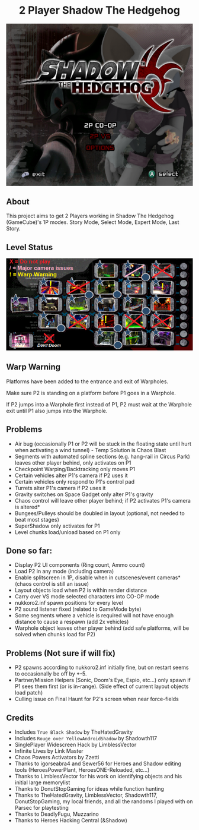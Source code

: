 <div align="center"><h1>2 Player Shadow The Hedgehog</h1>
<img src="https://raw.githubusercontent.com/ShadowTheHedgehogHacking/2P-ShdTH/master/res/main_banner.png" align="center" />
</div>

## About
This project aims to get 2 Players working in Shadow The Hedgehog (GameCube)'s 1P modes.
Story Mode, Select Mode, Expert Mode, Last Story.

## Level Status
![Current Level Map](./res/level_status.png)

## Warp Warning
Platforms have been added to the entrance and exit of Warpholes.


Make sure P2 is standing on a platform before P1 goes in a Warphole. 


If P2 jumps into a Warphole first instead of P1, P2 must wait at the Warphole exit until P1 also jumps into the Warphole.


## Problems
* Air bug (occasionally P1 or P2 will be stuck in the floating state until hurt when activating a wind tunnel) - Temp Solution is Chaos Blast
* Segments with automated spline sections (e.g. hang-rail in Circus Park) leaves other player behind, only activates on P1
* Checkpoint Warping/Backtracking only moves P1
* Certain vehicles alter P1's camera if P2 uses it
* Certain vehicles only respond to P1's control pad
* Turrets alter P1's camera if P2 uses it
* Gravity switches on Space Gadget only alter P1's gravity
* Chaos control will leave other player behind; if P2 activates P1's camera is altered*
* Bungees/Pulleys should be doubled in layout (optional, not needed to beat most stages)
* SuperShadow only activates for P1
* Level chunks load/unload based on P1 only

## Done so far:
* Display P2 UI components (Ring count, Ammo count)
* Load P2 in any mode (including camera)
* Enable splitscreen in 1P, disable when in cutscenes/event cameras* (chaos control is still an issue)
* Layout objects load when P2 is within render distance
* Carry over VS mode selected characters into CO-OP mode
* nukkoro2.inf spawn positions for every level
* P2 sound listener fixed (related to GameMode byte)
* Some segments where a vehicle is required will not have enough distance to cause a respawn (add 2x vehicles)
* Warphole object leaves other player behind (add safe platforms, will be solved when chunks load for P2)

## Problems (Not sure if will fix)
* P2 spawns according to nukkoro2.inf initially fine, but on restart seems to occasionally be off by +-5.
* Partner/Mission Helpers (Sonic, Doom's Eye, Espio, etc...) only spawn if P1 sees them first (or is in-range). (Side effect of current layout objects load patch)
* Culling issue on Final Haunt for P2's screen when near force-fields

## Credits
* Includes `True Black Shadow` by TheHatedGravity
* Includes `Rouge over YellowAndroidShadow` by Shadowth117
* SinglePlayer Widescreen Hack by LimblessVector
* Infinite Lives by Link Master
* Chaos Powers Activators by Zzetti 
* Thanks to igorseabra4 and Sewer56 for Heroes and Shadow editing tools (HeroesPowerPlant, HeroesONE-Reloaded, etc...)
* Thanks to LimblessVector for his work on identifying objects and his initial large memorylist
* Thanks to DonutStopGaming for ideas while function hunting
* Thanks to TheHatedGravity, LimblessVector, Shadowth117, DonutStopGaming, my local friends, and all the randoms I played with on Parsec for playtesting
* Thanks to DeadlyFugu, Muzzarino
* Thanks to Heroes Hacking Central (&Shadow)